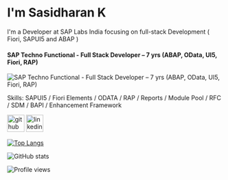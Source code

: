 # I'm Sasidharan K
I'm a Developer at SAP Labs India focusing on full-stack Development ( Fiori, SAPUI5 and ABAP )
#### SAP Techno Functional - Full Stack Developer – 7 yrs (ABAP, OData, UI5, Fiori, RAP)
![SAP Techno Functional - Full Stack Developer – 7 yrs (ABAP, OData, UI5, Fiori, RAP)](https://arturssmirnovs.github.io/github-profile-readme-generator/images/banner.png)



Skills: SAPUI5 / Fiori Elements / ODATA / RAP / Reports / Module Pool / RFC / SDM / BAPI / Enhancement Framework



[<img src='https://cdn.jsdelivr.net/npm/simple-icons@3.0.1/icons/github.svg' alt='github' height='40'>](https://github.com/Sasidharan18)  [<img src='https://cdn.jsdelivr.net/npm/simple-icons@3.0.1/icons/linkedin.svg' alt='linkedin' height='40'>](https://www.linkedin.com/in/http://www.linkedin.com/in/sasidharan-k-3537689a/)  

[![Top Langs](https://github-readme-stats.vercel.app/api/top-langs/?username=Sasidharan18)](https://github.com/anuraghazra/github-readme-stats)

![GitHub stats](https://github-readme-stats.vercel.app/api?username=Sasidharan18&show_icons=true&count_private=true)  

![Profile views](https://gpvc.arturio.dev/Sasidharan18)  
